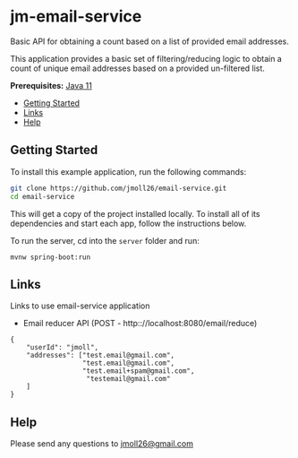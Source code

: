 # jm-email-service
Basic API for obtaining a count based on a list of provided email addresses.

This application provides a basic set of filtering/reducing logic to obtain a count of unique email addresses based on a provided un-filtered list.

**Prerequisites:** [Java 11](https://www.oracle.com/java/technologies/javase-downloads.html#JDK11)

* [Getting Started](#getting-started)
* [Links](#links)
* [Help](#help)

## Getting Started

To install this example application, run the following commands:

```bash
git clone https://github.com/jmoll26/email-service.git
cd email-service
```

This will get a copy of the project installed locally. To install all of its dependencies and start each app, follow the instructions below.

To run the server, cd into the `server` folder and run:
 
```windows
mvnw spring-boot:run
```
 
## Links
Links to use email-service application
* Email reducer API (POST - http:://localhost:8080/email/reduce)
```
{
    "userId": "jmoll",
    "addresses": ["test.email@gmail.com",
                  "test.email@gmail.com",
                  "test.email+spam@gmail.com",
                   "testemail@gmail.com"
    ]
}
```


## Help

Please send any questions to jmoll26@gmail.com
